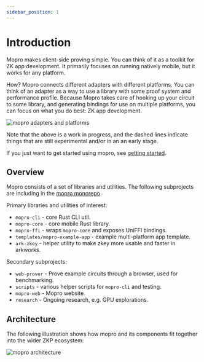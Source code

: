 ```yaml
---
sidebar_position: 1
---
```


# Introduction

Mopro makes client-side proving simple. You can think of it as a toolkit for ZK app development. It primarily focuses on running natively mobile, but it works for any platform.

How? Mopro connects different adapters with different platforms. You can think of an adapter as a way to use a library with some proof system and performance profile. Because Mopro takes care of hooking up your circuit to some library, and generating bindings for use on multiple platforms, you can focus on what you do best: ZK app development.

![mopro adapters and platforms](/img/roadmap.png)

Note that the above is a work in progress, and the dashed lines indicate things that are still experimental and/or in an an early stage.

If you just want to get started using mopro, see [getting started](getting-started).

## Overview

Mopro consists of a set of libraries and utilities. The following subprojects are including in the [mopro monorepo](https://github.com/zkmopro/mopro).

Primary libraries and utilities of interest:

-   `mopro-cli` - core Rust CLI util.
-   `mopro-core` - core mobile Rust library.
-   `mopro-ffi` - wraps `mopro-core` and exposes UniFFI bindings.
-   `templates/mopro-example-app` - example multi-platform app template.
-   `ark-zkey` - helper utility to make zkey more usable and faster in arkworks.

Secondary subprojects:

-   `web-prover` - Prove example circuits through a browser, used for benchmarking.
-   `scripts` - various helper scripts for `mopro-cli` and testing.
-   `mopro-web` - Mopro website.
-   `research` - Ongoing research, e.g. GPU explorations.

## Architecture

The following illustration shows how mopro and its components fit together into the wider ZKP ecosystem:

![mopro architecture](/img/architecture.png)
